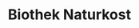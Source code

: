 ---
title: "Biothek Naturkost"
url: /heidenheim-an-der-brenz/biothek-naturkost/
shop: Supermarkt
---